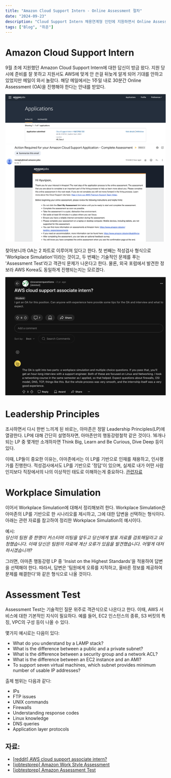 ```yaml
---
title: "Amazon Cloud Support Intern - Online Assessment 절차"
date: "2024-09-23"
description: "Cloud Support Intern 채용연계형 인턴에 지원하면서 Online Assessment를 진행했다."
tags: ["Blog", "취준"]
---
```


# Amazon Cloud Support Intern

9월 초에 지원했던 Amazon Cloud Support Intern에 대한 답신이 방금 왔다. 지원 당시에 준비를 잘 못하고 지원서도 AWS에 맞게 안 쓴걸 뒤늦게 알게 되어 기대를 안하고 있었지만 메일이 와서 놀랐다. 해당 메일에서는 1주일 내로 30분간 Online Assessment (OA)을 진행해야 한다는 안내를 받았다.


![awscloudsupp](../../../images/job/intern/amazon/cloudsupport.png)
![mail](../../../images/job/intern/amazon/mail.png)

찾아보니까 OA는 2 파트로 이루어져 있다고 한다. 첫 번째는 적성검사 형식으로 'Workplace Simulation'이라는 것이고, 두 번째는 기술적인 문제를 푸는 'Assessment Test'라고 객관식 문제가 나온다고 한다. 물론, 외국 포럼에서 발견한 정보라 AWS Korea도 동일하게 진행되는지는 모르겠다.

![reddit](../../../images/job/intern/amazon/reddit.png)

# Leadership Principles
조사하면서 다시 한번 느끼게 된 바로는, 아마존은 정말 Leadership Principles(LP)에 열광한다. LP에 대해 간단히 설명하자면, 아마존만의 행동강령철학 같은 것이다. 16개나 되는 LP 중 몇개만 소개하자면 Think Big, Learn and Be Curious, Dive Deep 등이 있다.

이때, LP들이 중요한 이유는, 아마존에서는 이 LP를 기반으로 인재를 채용하고, 인사평가를 진행한다. 적성검사에서도 LP를 기반으로 '정답'이 있으며, 실제로 내가 어떤 사람인지보다 직장에서의 나의 이상적인 태도로 이해하는게 중요하다. [관련자료](https://www.jobtestprep.com/amazon-work-style)

# Workplace Simulation
이어서 Workplace Simulation에 대해서 정리해보려 한다. Workplace Simulation은 아마존의 LP를 기반으로 한 시나리오를 제시하고, 그에 대한 답변을 선택하는 형식이다. 아래는 관련 자료를 참고하여 정리한 Workplace Simulation의 예시이다.

예시:  
*당신의 팀원 중 한명이 커스터머 미팅을 앞두고 당신에게 발표 자료를 검토해달라고 요청했습니다. 이때 당신은 팀원의 자료에 계산 오류가 있음을 발견했습니다. 어떻게 대처하시겠습니까?*

그러면, 아마존 행동강령 LP 중 'Insist on the Highest Standards'을 적용하여 답변을 선택해야 한다. 따라서, 답변은 '팀원에게 오류를 지적하고, 올바른 정보를 제공하여 문제를 해결한다'와 같은 형식으로 나올 것이다.

# Assessment Test
Assessment Test는 기술적인 질문 위주로 객관식으로 나온다고 한다. 이때, AWS 서비스에 대한 기본적인 지식이 필요하다. 예를 들어, EC2 인스턴스의 종류, S3 버킷의 특징, VPC의 구성 등이 나올 수 있다.

몇가지 예시로는 다음이 있다:
- What do you understand by a LAMP stack?
- What is the difference between a public and a private subnet?
- What is the difference between a security group and a network ACL?
- What is the difference between an EC2 instance and an AMI?
- To support seven virtual machines, which subnet provides minimum number of usable IP addresses?

출제 범위는 다음과 같다:
- IPs
- FTP issues
- UNIX commands
- Firewalls
- Understanding response codes
- Linux knowledge
- DNS queries
- Application layer protocols

## 자료:
- [[reddit] AWS cloud support associate intern?](https://www.reddit.com/r/cscareerquestions/comments/y956w6/aws_cloud_support_associate_intern/)
- [[jobtestprep] Amazon Work Style Assessment](https://www.jobtestprep.com/amazon-work-style)
- [[jobtestprep] Amazon Assessment Test](https://www.jobtestprep.com/aws-assessment-test)